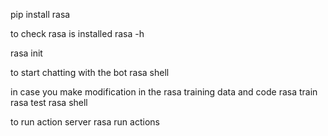 pip install rasa

to check rasa is installed
rasa -h

rasa init

to start chatting with the bot
rasa shell


in case you make modification in the rasa training data and code
rasa train
rasa test
rasa shell

to run action server
rasa run actions
